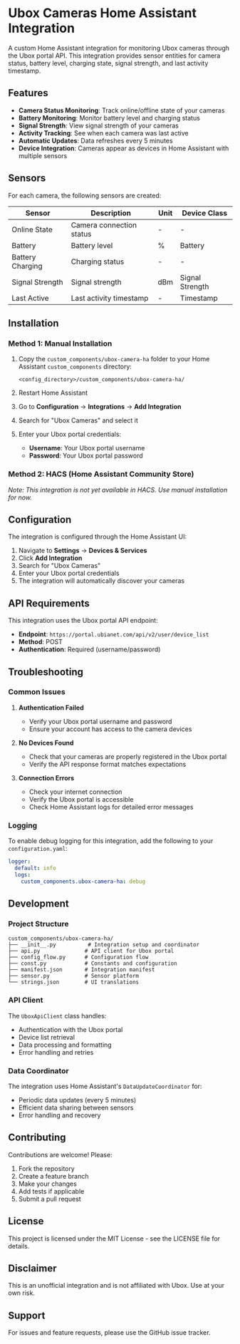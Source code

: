 # Ubox Cameras Home Assistant Integration

A custom Home Assistant integration for monitoring Ubox cameras through the Ubox portal API. This integration provides sensor entities for camera status, battery level, charging state, signal strength, and last activity timestamp.

## Features

- **Camera Status Monitoring**: Track online/offline state of your cameras
- **Battery Monitoring**: Monitor battery level and charging status
- **Signal Strength**: View signal strength of your cameras
- **Activity Tracking**: See when each camera was last active
- **Automatic Updates**: Data refreshes every 5 minutes
- **Device Integration**: Cameras appear as devices in Home Assistant with multiple sensors

## Sensors

For each camera, the following sensors are created:

| Sensor | Description | Unit | Device Class |
|--------|-------------|------|--------------|
| Online State | Camera connection status | - | - |
| Battery | Battery level | % | Battery |
| Battery Charging | Charging status | - | - |
| Signal Strength | Signal strength | dBm | Signal Strength |
| Last Active | Last activity timestamp | - | Timestamp |

## Installation

### Method 1: Manual Installation

1. Copy the `custom_components/ubox-camera-ha` folder to your Home Assistant `custom_components` directory:
   ```
   <config_directory>/custom_components/ubox-camera-ha/
   ```

2. Restart Home Assistant

3. Go to **Configuration** → **Integrations** → **Add Integration**

4. Search for "Ubox Cameras" and select it

5. Enter your Ubox portal credentials:
   - **Username**: Your Ubox portal username
   - **Password**: Your Ubox portal password

### Method 2: HACS (Home Assistant Community Store)

*Note: This integration is not yet available in HACS. Use manual installation for now.*

## Configuration

The integration is configured through the Home Assistant UI:

1. Navigate to **Settings** → **Devices & Services**
2. Click **Add Integration**
3. Search for "Ubox Cameras"
4. Enter your Ubox portal credentials
5. The integration will automatically discover your cameras

## API Requirements

This integration uses the Ubox portal API endpoint:
- **Endpoint**: `https://portal.ubianet.com/api/v2/user/device_list`
- **Method**: POST
- **Authentication**: Required (username/password)

## Troubleshooting

### Common Issues

1. **Authentication Failed**
   - Verify your Ubox portal username and password
   - Ensure your account has access to the camera devices

2. **No Devices Found**
   - Check that your cameras are properly registered in the Ubox portal
   - Verify the API response format matches expectations

3. **Connection Errors**
   - Check your internet connection
   - Verify the Ubox portal is accessible
   - Check Home Assistant logs for detailed error messages

### Logging

To enable debug logging for this integration, add the following to your `configuration.yaml`:

```yaml
logger:
  default: info
  logs:
    custom_components.ubox-camera-ha: debug
```

## Development

### Project Structure

```
custom_components/ubox-camera-ha/
├── __init__.py          # Integration setup and coordinator
├── api.py              # API client for Ubox portal
├── config_flow.py      # Configuration flow
├── const.py            # Constants and configuration
├── manifest.json       # Integration manifest
├── sensor.py           # Sensor platform
└── strings.json        # UI translations
```

### API Client

The `UboxApiClient` class handles:
- Authentication with the Ubox portal
- Device list retrieval
- Data processing and formatting
- Error handling and retries

### Data Coordinator

The integration uses Home Assistant's `DataUpdateCoordinator` for:
- Periodic data updates (every 5 minutes)
- Efficient data sharing between sensors
- Error handling and recovery

## Contributing

Contributions are welcome! Please:

1. Fork the repository
2. Create a feature branch
3. Make your changes
4. Add tests if applicable
5. Submit a pull request

## License

This project is licensed under the MIT License - see the LICENSE file for details.

## Disclaimer

This is an unofficial integration and is not affiliated with Ubox. Use at your own risk.

## Support

For issues and feature requests, please use the GitHub issue tracker.
